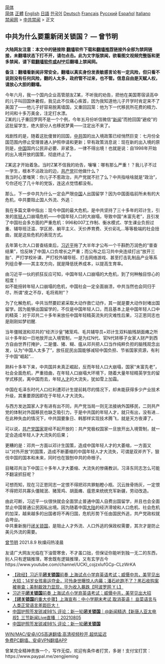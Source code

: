  <!-- 面包屑导航 --> <div class="breadcrumb"><!-- GTranslate: https://gtranslate.io/ -->  <div class="switcher notranslate">  <div class="selected">  <a href="#" onclick="return false;"> 简体</a>  </div>  <div class="option">  <a href="https://www.bannedbook.org" onclick="doGTranslate('zh-CN|zh-CN');jQuery('div.switcher div.selected a').html(jQuery(this).html());return false;" title="简体中文" class="nturl selected"> 简体</a>  <a href="https://www.bannedbook.org/zh-tw/" onclick="doGTranslate('zh-CN|zh-TW');jQuery('div.switcher div.selected a').html(jQuery(this).html());return false;" title="繁體中文" class="nturl"> 正體</a>  <a href="https://www.bannedbook.org/en/" onclick="doGTranslate('zh-CN|en');jQuery('div.switcher div.selected a').html(jQuery(this).html());return false;" title="English" class="nturl"> English</a>  <a href="https://www.bannedbook.org/ja/" onclick="doGTranslate('zh-CN|ja');jQuery('div.switcher div.selected a').html(jQuery(this).html());return false;" title="日本語" class="nturl"> 日語</a>  <a href="https://www.bannedbook.org/ko/" onclick="doGTranslate('zh-CN|ko');jQuery('div.switcher div.selected a').html(jQuery(this).html());return false;" title="한국어" class="nturl"> 한국어</a>  <a href="https://www.bannedbook.org/de/" onclick="doGTranslate('zh-CN|de');jQuery('div.switcher div.selected a').html(jQuery(this).html());return false;" title="Deutsch" class="nturl"> Deutsch</a>  <a href="https://www.bannedbook.org/fr/" onclick="doGTranslate('zh-CN|fr');jQuery('div.switcher div.selected a').html(jQuery(this).html());return false;" title="Français" class="nturl"> Français</a>  <a href="https://www.bannedbook.org/ru/" onclick="doGTranslate('zh-CN|ru');jQuery('div.switcher div.selected a').html(jQuery(this).html());return false;" title="Русский" class="nturl"> Русский</a>  <a href="https://www.bannedbook.org/es/" onclick="doGTranslate('zh-CN|es');jQuery('div.switcher div.selected a').html(jQuery(this).html());return false;" title="Español" class="nturl"> Español</a>  <a href="https://www.bannedbook.org/it/" onclick="doGTranslate('zh-CN|it');jQuery('div.switcher div.selected a').html(jQuery(this).html());return false;" title="Italiano" class="nturl"> Italiano</a>  </div>  </div>      <div class='breadcrumb-sub'><!-- Breadcrumb NavXT 6.3.0 --> <a href="https://www.bannedbook.org/" class="home">禁闻网</a> &gt; <a href="https://www.bannedbook.org/bnews/cbnews/" class="category">中共禁闻</a> &gt; 正文</div></div><h2>中共为什么要重新闭关锁国？ — 曾节明</h2> <p class="notice"><b>大陆网友注意：本文中的链接除 <a href="https://github.com/bannedbook/fanqiang" >翻墙</a>软件下载和<a href="https://github.com/killgcd/justmysocks/blob/master/README.md">翻墙推荐</a>链接外全部为禁网链接，未翻墙状态下打不开，请勿点击。此为文字版禁闻，欲看图文视频完整版和更多禁闻，请下载<a href="https://github.com/bannedbook/fanqiang">翻墙软件或APP</a>后翻墙上禁闻网。</p><p>备注：翻墙看新闻非常安全，翻墙以真实身份发表敏感言论有一定风险，但只看不说则没有任何风险，翻的人太多，政府管不过来，也不管。信息自由是天赋人权，请放心大胆的翻墙。</b></p>  <div class="entry"> <p><b></b></p> <p>今年六月，我一个国内企业高管朋友Z某，不听我的劝告，把他在美国寄宿读高中的儿子叫回国休暑假，我见此不仅痛心疾首，因为我知道他儿子开学时肯定来不了美国了——他儿子好容易脱离墙国，又重回囚笼：他为下一代移民所花费的精力、时间和十多万美金，注定打水漂。<br /> Z某的儿子重回罗网不是一个个例，今年五月份听信微信“<span class='wp_keywordlink_affiliate'><a href="https://www.bannedbook.org/" title="新闻">新闻</a></span>”而抢回国“避疫”的这批留学生，绝大部分人也移民梦黄——注定出不来了。</p> <p>戏剧性的是，随着这批傻冒的回国，<a href="https://www.bannedbook.org/bnews/tag/%e4%b8%ad%e5%85%b1/" class="st_tag internal_tag" rel="tag" title="标签 中共 下的日志">中共</a>国的出入境政策已经悄然巨变：七月份全国范围内停止受理普通人护照申请和更新；早有政策消息说：现在新的出入境的原则是，<span class='wp_keywordlink_affiliate'><a href="https://www.bannedbook.org/" title="中国" target="_blank">中国</a></span>国内公民非必要、非紧急，一律不得出境！也就是说：自1998年开始的出入境开放的国策，彻底终止了。</p> <p>Z某这才开始着急。当时Z某不信我的劝告，嚷嚷：哪有那么严重！？我儿子不过一学生，根本不沾政治的边，<a href="https://www.bannedbook.org/bnews/tag/%e5%85%b1%e4%ba%a7%e5%85%9a/" class="st_tag internal_tag" rel="tag" title="标签 共产党 下的日志">共产党</a>拦他做什么？<br /> 我当时心里嗤笑：你儿子不惹政治，共产党就不拦了么？中共指啥啥就是“政治”，亏你还吃了几十年的党饭，连这点觉悟都没有。</p> <p>那么，下一步中共为什么一定会严限<a href="https://www.bannedbook.org/bnews/tag/%E4%B8%AD%E5%9B%BD/" class="st_tag internal_tag" rel="tag" title="标签 中国 下的日志">中国</a>人出国留学？因为中国面临前所未有的大危机，中共要阻止国人外流、外逃：</p>  <p>我在多篇文章中指出：现今中国的最大危机，是中共坚持了三十多年的邓计生，引发的<a href="https://www.bannedbook.org/bnews/tag/%e5%b9%b4%e8%bd%bb%e4%ba%ba/" class="st_tag internal_tag" rel="tag" title="标签 年轻人 下的日志">年轻人</a>口崩塌危机——中国年轻人口的大崩塌，导致中国“未富先老”，且引发了中国社会多方面的严重危机：996和007工作制、衡水模式、学生课业负担过重、辅导班泛滥、学区房、躺平主义、天价养育费、天价彩礼&#8230;等等极端的社会扭曲，就是这些危机的表现方式。</p> <p>去年第七次人口普查结束后，<a href="https://www.bannedbook.org/bnews/tag/%e4%b9%a0%e8%bf%91%e5%b9%b3/" class="st_tag internal_tag" rel="tag" title="标签 习近平 下的日志">习近平</a>拖了大半年才公布一个千斟酌万润色的“普查结果”，恰反映了中国人口负增长之严重；而公布之后习共中央连续打出“放开三胎”、严打学校补课、严打校外辅导班、打击网络游戏、甚至打击乳制品产业等系列组合拳——其主攻方向，就是降低抚养成本，以提高生育率。</p> <p>由习近平一伙的抓狂反应可知，中国年轻人口崩塌的大危机，到了何种触目惊心的程度！<br /> 如不能扭转年轻人口崩塌的危机，中国社会一定全面崩溃，中共当然也会同归于尽，所谓“皮之不存，毛将焉附”？</p> <p>为了化解危机，中共当然要赶紧采取大动作救亡动作，其一就是要大动作封堵出国留学。因为能够出国留学的，不仅是中国年轻人口，而且基本上是中国年轻人口中的精英：对于邓共二十多年来放任中国年轻精英流失的灾难性后果，习正恩同志也是刚刚如梦初醒.</p> <p>当年僵贼泯和邓共的“经济沙皇”猪笼鸡、毛共辅导员+邓计生双料脑残胡面瘫之所以十多年如一日地放开出入境管制，一是为红N代、官N代转移子女家人财产到西方自由世界打掩护，二是僵、猪、糊、瘟从邓共把人口当作纯粹负担的脑残观念出发，认为“中国人太多了”，放任屁民出国能够减轻中国负担、节省国家资源，有利于中国“崛起”&#8230;</p>  <p>熟料十多年下来，中共国并未真正崛起，反而年轻人口大崩塌，国家“未富先老”，社会全面危机，严重扭曲，在年轻人口崩塌大环境下，随着大量年轻精英学生的留学式移民，离中国而去，年轻<a href="https://www.bannedbook.org/bnews/tag/%E4%BA%BA%E6%89%8D/" class="st_tag internal_tag" rel="tag" title="标签 人才 下的日志">人才</a>的大流失，犹如雪上加霜。</p> <p>中国在毛泽东时代人口红利遭邓计生提前耗尽的情况下，却未能获得多少产业技术升级，其重要原因即在于年轻人才大流失。</p> <p>与西方发达国家人才有进有出不同，共产党当局一则无法接纳外国移民，二则共产党的体制对外国移民也缺乏吸引力，于是中共国的年轻人才，就只有出，没有进&#8230;在此种失血的情况下，中共国要象日、韩那样实现技术腾飞，就是天方夜谭了。</p> <p>可以说，<a href="https://www.bannedbook.org/bnews/tag/%e5%85%b1%e4%ba%a7%e5%85%9a%e5%9b%bd%e5%ae%b6/" class="st_tag internal_tag" rel="tag" title="标签 共产党国家 下的日志">共产党国家</a>是经不起开放的：共产党极权国家一旦放开出入境管制，就一定会造成年轻人才大流失的后果；</p> <p>更糟的是：邓共一方面以邓计生国策，造成中国年轻人才的大萎缩，一方面又以“对外开放”的国策，造成不断萎缩的中国年轻人才大流失，可谓是双斧齐下，狠伐中国的国本和未来，同时也在狠刨中共的命根子。</p>  <p>目睹邓共治下中国三十多年人才大萎缩、大流失的惨痛教训，习泽东同志怎么可能不翻滚抓狂呢？</p> <p>可想而知，现在习正恩同志一定恨不得把邓共罪魁瞪小瓶、沉云挫骨扬灰，一定恨不得把邓共寡头僵贼泯、猪笼鸡、胡面瘫、瘟恩来统统充军新疆，劳动改造。</p> <p>由此可断，习近平一伙很快就会全面禁止普通中国人自费出国留学，并且也会全面禁止中国普通公民因私出境。因为随着中国<span class='wp_keywordlink_affiliate'><a href="https://www.bannedbook.org/" title="大陆" target="_blank">大陆</a></span>的经济滑坡和人口危机、社会危机的加深，越来越多的出国者将不再归国，危机形势下任由国民外逃，共产党政权就会垮台。<br /> 中共重新施行<a href="https://www.bannedbook.org/bnews/tag/%E9%97%AD%E5%85%B3%E9%94%81%E5%9B%BD/" class="st_tag internal_tag" rel="tag" title="标签 闭关锁国 下的日志">闭关锁国</a>，是阻止人才外流、人口外逃的保政权需要，其次才是防止美元外流的需要。</p> <p><a href="https://www.bannedbook.org/bnews/tag/%e6%9b%be%e8%8a%82%e6%98%8e/" class="st_tag internal_tag" rel="tag" title="标签 曾节明 下的日志">曾节明</a> 2021.8.9 秋燥闷热凌晨</p> <p>友请广大网友光临在下油管寒舍，不才虽口拙，但保证你能听到独一无二的东西，别人只有逻辑推理，寒舍既有逻辑推理，又有玄学古今<br /> https://www.youtube.com/channel/UCKI_cojzxlufGCp-CLzWrKA</p>  <ul class='op-related-articles' title='相关阅读'> <li><a href='https://www.bannedbook.org/bnews/bannedvideo/20210807/1602126.html' target='_blank'>【政经】习近平<b>闭关锁国</b>前奏 上海试点小学弃英语考试；威慑中共，美罕见出大招；14岁女孩奥运夺金，可怜身世曝惊人内幕；潘石屹跑不了？黑石收购案被审查；美制裁效力显现，华为收入暴跌【阿波罗网 Y L】</a></li> <li><a href='https://www.bannedbook.org/bnews/topimagenews/20210807/1602111.html' target='_blank'>习近平<b>闭关锁国</b>前奏 上海试点小学弃英语考试；威慑中共，美罕见出大招</a></li> <li><a href='https://www.bannedbook.org/bnews/bannedvideo/20210806/1601273.html' target='_blank'>【<b>闭关锁国</b>的重大步骤】上海宣布：中小学期末考试 取消英语！        韭菜语言与人类正常语言差距巨大！</a></li> <li><a href='https://www.bannedbook.org/bnews/bannedvideo/20210805/1600746.html' target='_blank'>中国护照签发锐减98% 评论：新一轮<b>闭关锁国</b>｜@新闻精选【新唐人亚太电视】三节新闻Live直播 ｜20210805</a></li> <li><a href='https://www.bannedbook.org/bnews/bannedvideo/20210805/1600518.html' target='_blank'>中国护照签发锐减98% 评论：新一轮<b>闭关锁国</b></a></li> </ul> <p class="texttj"> <a href="https://github.com/bannedbook/fanqiang/wiki/V2ray%E6%9C%BA%E5%9C%BA" target="_blank">WIN/MAC/安卓/iOS高速翻墙:高清视频秒开,超低延迟</a><br/> <a href="https://github.com/bannedbook/fanqiang/wiki/%E7%A6%81%E9%97%BB%E7%BD%91%E5%AE%89%E5%8D%93%E7%BF%BB%E5%A2%99%E6%96%B0%E9%97%BBAPP" target="_blank">免费PC翻墙、安卓VPN翻墙APP</a></p><p>曾某完全精神贵族一个，写作无偿，欢迎有条件者打赏，多谢！支付宝打赏：<br /> https://www.paypal.me/zengjieming</p><a name='sharetosocial'></a>  <div style="margin-bottom:5px;padding-bottom:5px;clear:both"> <div id="archive-pix-1" class="banner-ads"> <!-- AuctionX Display platform tag START --> <div id="26318x728x90x621x_ADSLOT2" clicktrack="%%CLICK_URL_ESC%%"></div> <!-- AuctionX Display platform tag END --> </div> <div id="archive-pix-2" class="banner-ads"> <!-- AuctionX Display platform tag START --> <div id="26315x300x250x621x_ADSLOT2" clicktrack="%%CLICK_URL_ESC%%"></div> <!-- AuctionX Display platform tag END --> </div> </div>  <div id="archive-pix-1" class="banner-ads"> <!-- AuctionX Display platform tag START --> <div id="26318x728x90x621x_ADSLOT3" clicktrack="%%CLICK_URL_ESC%%"></div> <!-- AuctionX Display platform tag END --> </div> </div><!--END ENTRY--> 